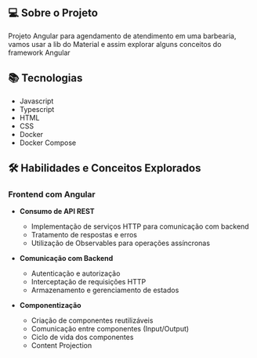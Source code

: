 ## 💻 Sobre o Projeto

Projeto Angular para agendamento de atendimento em uma barbearia, vamos usar a lib do Material e assim explorar alguns conceitos do framework Angular

## 📚 Tecnologias

- Javascript
- Typescript
- HTML
- CSS
- Docker
- Docker Compose

## 🛠️ Habilidades e Conceitos Explorados

### Frontend com Angular

- **Consumo de API REST**

  - Implementação de serviços HTTP para comunicação com backend
  - Tratamento de respostas e erros
  - Utilização de Observables para operações assíncronas

- **Comunicação com Backend**

  - Autenticação e autorização
  - Interceptação de requisições HTTP
  - Armazenamento e gerenciamento de estados

- **Componentização**
  - Criação de componentes reutilizáveis
  - Comunicação entre componentes (Input/Output)
  - Ciclo de vida dos componentes
  - Content Projection
